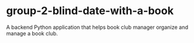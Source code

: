# group-2-blind-date-with-a-book
A backend Python application that helps book club manager organize and manage a book club. 
